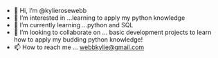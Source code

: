 - 👋 Hi, I’m @kylierosewebb
- 👀 I’m interested in ...learning to apply my python knowledge
- 🌱 I’m currently learning ...python and SQL
- 💞️ I’m looking to collaborate on ... basic development projects to learn how to apply my budding python knowledge!
- 📫 How to reach me ... webbkylie@gmail.com

<!---
kylierosewebb/kylierosewebb is a ✨ special ✨ repository because its `README.md` (this file) appears on your GitHub profile.
You can click the Preview link to take a look at your changes.
--->
